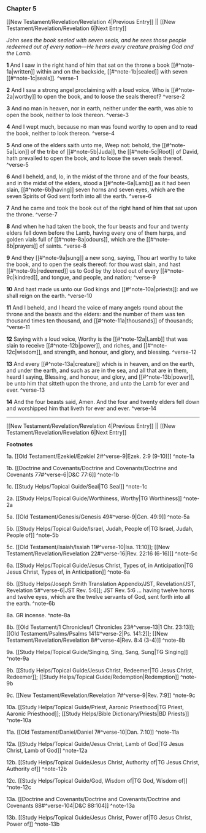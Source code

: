 ### Chapter 5

[[New Testament/Revelation/Revelation 4|Previous Entry]]  ||  [[New Testament/Revelation/Revelation 6|Next Entry]]

*John sees the book sealed with seven seals, and he sees those people redeemed out of every nation—He hears every creature praising God and the Lamb.*

**1**  And I saw in the right hand of him that sat on the throne a book [[#^note-1a|written]] within and on the backside, [[#^note-1b|sealed]] with seven [[#^note-1c|seals]]. ^verse-1

**2**  And I saw a strong angel proclaiming with a loud voice, Who is [[#^note-2a|worthy]] to open the book, and to loose the seals thereof? ^verse-2

**3**  And no man in heaven, nor in earth, neither under the earth, was able to open the book, neither to look thereon. ^verse-3

**4**  And I wept much, because no man was found worthy to open and to read the book, neither to look thereon. ^verse-4

**5**  And one of the elders saith unto me, Weep not: behold, the [[#^note-5a|Lion]] of the tribe of [[#^note-5b|Juda]], the [[#^note-5c|Root]] of David, hath prevailed to open the book, and to loose the seven seals thereof. ^verse-5

**6**  And I beheld, and, lo, in the midst of the throne and of the four beasts, and in the midst of the elders, stood a [[#^note-6a|Lamb]] as it had been slain, [[#^note-6b|having]] seven horns and seven eyes, which are the seven Spirits of God sent forth into all the earth. ^verse-6

**7**  And he came and took the book out of the right hand of him that sat upon the throne. ^verse-7

**8**  And when he had taken the book, the four beasts and four and twenty elders fell down before the Lamb, having every one of them harps, and golden vials full of [[#^note-8a|odours]], which are the [[#^note-8b|prayers]] of saints. ^verse-8

**9**  And they [[#^note-9a|sung]] a new song, saying, Thou art worthy to take the book, and to open the seals thereof: for thou wast slain, and hast [[#^note-9b|redeemed]] us to God by thy blood out of every [[#^note-9c|kindred]], and tongue, and people, and nation; ^verse-9

**10**  And hast made us unto our God kings and [[#^note-10a|priests]]: and we shall reign on the earth. ^verse-10

**11**  And I beheld, and I heard the voice of many angels round about the throne and the beasts and the elders: and the number of them was ten thousand times ten thousand, and [[#^note-11a|thousands]] of thousands; ^verse-11

**12**  Saying with a loud voice, Worthy is the [[#^note-12a|Lamb]] that was slain to receive [[#^note-12b|power]], and riches, and [[#^note-12c|wisdom]], and strength, and honour, and glory, and blessing. ^verse-12

**13**  And every [[#^note-13a|creature]] which is in heaven, and on the earth, and under the earth, and such as are in the sea, and all that are in them, heard I saying, Blessing, and honour, and glory, and [[#^note-13b|power]], be unto him that sitteth upon the throne, and unto the Lamb for ever and ever. ^verse-13

**14**  And the four beasts said, Amen. And the four and twenty elders fell down and worshipped him that liveth for ever and ever. ^verse-14


---
[[New Testament/Revelation/Revelation 4|Previous Entry]]  ||  [[New Testament/Revelation/Revelation 6|Next Entry]]


**Footnotes**


1a. [[Old Testament/Ezekiel/Ezekiel 2#^verse-9|Ezek. 2:9 (9-10)]] ^note-1a

1b. [[Doctrine and Covenants/Doctrine and Covenants/Doctrine and Covenants 77#^verse-6|D&C 77:6]] ^note-1b

1c. [[Study Helps/Topical Guide/Seal|TG Seal]] ^note-1c

2a. [[Study Helps/Topical Guide/Worthiness, Worthy|TG Worthiness]] ^note-2a

5a. [[Old Testament/Genesis/Genesis 49#^verse-9|Gen. 49:9]] ^note-5a

5b. [[Study Helps/Topical Guide/Israel, Judah, People of|TG Israel, Judah, People of]] ^note-5b

5c. [[Old Testament/Isaiah/Isaiah 11#^verse-10|Isa. 11:10]]; [[New Testament/Revelation/Revelation 22#^verse-16|Rev. 22:16 (6-16)]] ^note-5c

6a. [[Study Helps/Topical Guide/Jesus Christ, Types of, in Anticipation|TG Jesus Christ, Types of, in Anticipation]] ^note-6a

6b. [[Study Helps/Joseph Smith Translation Appendix/JST, Revelation/JST, Revelation 5#^verse-6|JST Rev. 5:6]]; JST Rev. 5:6 ... having twelve horns and twelve eyes, which are the twelve servants of God, sent forth into all the earth. ^note-6b

8a. GR incense. ^note-8a

8b. [[Old Testament/1 Chronicles/1 Chronicles 23#^verse-13|1 Chr. 23:13]]; [[Old Testament/Psalms/Psalms 141#^verse-2|Ps. 141:2]]; [[New Testament/Revelation/Revelation 8#^verse-4|Rev. 8:4 (3-4)]] ^note-8b

9a. [[Study Helps/Topical Guide/Singing, Sing, Sang, Sung|TG Singing]] ^note-9a

9b. [[Study Helps/Topical Guide/Jesus Christ, Redeemer|TG Jesus Christ, Redeemer]]; [[Study Helps/Topical Guide/Redemption|Redemption]] ^note-9b

9c. [[New Testament/Revelation/Revelation 7#^verse-9|Rev. 7:9]] ^note-9c

10a. [[Study Helps/Topical Guide/Priest, Aaronic Priesthood|TG Priest, Aaronic Priesthood]]; [[Study Helps/Bible Dictionary/Priests|BD Priests]] ^note-10a

11a. [[Old Testament/Daniel/Daniel 7#^verse-10|Dan. 7:10]] ^note-11a

12a. [[Study Helps/Topical Guide/Jesus Christ, Lamb of God|TG Jesus Christ, Lamb of God]] ^note-12a

12b. [[Study Helps/Topical Guide/Jesus Christ, Authority of|TG Jesus Christ, Authority of]] ^note-12b

12c. [[Study Helps/Topical Guide/God, Wisdom of|TG God, Wisdom of]] ^note-12c

13a. [[Doctrine and Covenants/Doctrine and Covenants/Doctrine and Covenants 88#^verse-104|D&C 88:104]] ^note-13a

13b. [[Study Helps/Topical Guide/Jesus Christ, Power of|TG Jesus Christ, Power of]] ^note-13b